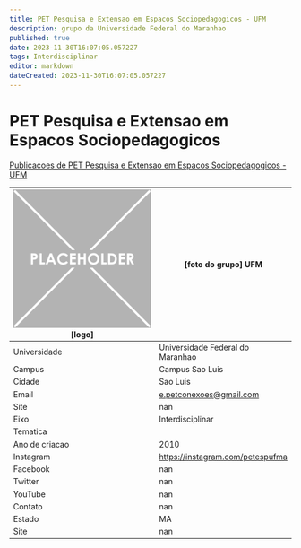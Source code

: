 ```yaml
---
title: PET Pesquisa e Extensao em Espacos Sociopedagogicos - UFM
description: grupo da Universidade Federal do Maranhao
published: true
date: 2023-11-30T16:07:05.057227
tags: Interdisciplinar
editor: markdown
dateCreated: 2023-11-30T16:07:05.057227
---
```


# PET Pesquisa e Extensao em Espacos Sociopedagogicos

[Publicacoes de PET Pesquisa e Extensao em Espacos Sociopedagogicos - UFM](/atividade/213PETPesquisaeExtensaoemEspacosSociopedagogicosUFM/feed.md)

| ![placeholder.png](/placeholder.png) [logo] | [foto do grupo] UFM         |
| ------------------------------------------- | ------------------------------------------------- |
| Universidade                                | Universidade Federal do Maranhao      |
| Campus                                      | Campus Sao Luis            |
| Cidade                                      | Sao Luis             |
| Email                                       | e.petconexoes@gmail.com             |
| Site                                        | nan              |
| Eixo                                        | Interdisciplinar              |
| Tematica                                    |           |
| Ano de criacao                              | 2010        |
| Instagram                                   | https://instagram.com/petespufma         |
| Facebook                                    | nan          |
| Twitter                                     | nan           |
| YouTube                                     | nan           |
| Contato                                     | nan         |
| Estado                                      |  MA            |
| Site                                        | nan |
